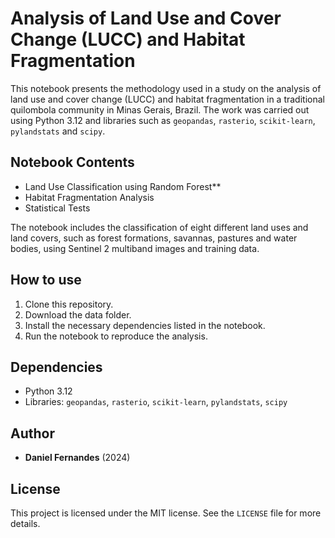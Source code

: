 # Analysis of Land Use and Cover Change (LUCC) and Habitat Fragmentation

This notebook presents the methodology used in a study on the analysis of land use and cover change (LUCC) and habitat fragmentation in a traditional quilombola community in Minas Gerais, Brazil. The work was carried out using Python 3.12 and libraries such as `geopandas`, `rasterio`, `scikit-learn`, `pylandstats` and `scipy`.

## Notebook Contents
- Land Use Classification using Random Forest**
- Habitat Fragmentation Analysis
- Statistical Tests

The notebook includes the classification of eight different land uses and land covers, such as forest formations, savannas, pastures and water bodies, using Sentinel 2 multiband images and training data.

## How to use
1. Clone this repository.
2. Download the data folder.
3. Install the necessary dependencies listed in the notebook.
4. Run the notebook to reproduce the analysis.

## Dependencies
- Python 3.12
- Libraries: `geopandas`, `rasterio`, `scikit-learn`, `pylandstats`, `scipy`

## Author
- **Daniel Fernandes** (2024)

## License
This project is licensed under the MIT license. See the `LICENSE` file for more details.

